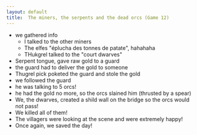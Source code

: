 ```yaml
---
layout: default
title:  The miners, the serpents and the dead orcs (Game 12)
---
```


- we gathered info
    - I talked to the other miners
    - The elfes "éplucha des tonnes de patate", hahahaha
    - THukgrel talked to the "court dwarves"
- Serpent tongue, gave raw gold to a guard 
- the guard had to deliver the gold to someone
- Thugrel pick poketed the guard and stole the gold
- we followed the guard
- he was talking to 5 orcs!
- he had the gold no more, so the orcs slained him (thrusted by a spear)
- We, the dwarves, created a shild wall on the bridge so the orcs would not pass!
- We killed all of them!
- The villagers were looking at the scene and were extremely happy!
- Once again, we saved the day!